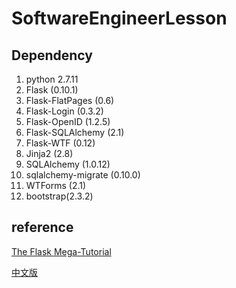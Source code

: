 # SoftwareEngineerLesson

## Dependency
1. python 2.7.11
2. Flask (0.10.1)
3. Flask-FlatPages (0.6)
4. Flask-Login (0.3.2)
5. Flask-OpenID (1.2.5)
6. Flask-SQLAlchemy (2.1)
7. Flask-WTF (0.12)
8. Jinja2 (2.8)
9. SQLAlchemy (1.0.12)
10. sqlalchemy-migrate (0.10.0)
11. WTForms (2.1)
12. bootstrap(2.3.2)

## reference
[The Flask Mega-Tutorial](http://blog.miguelgrinberg.com/post/the-flask-mega-tutorial-part-i-hello-world)

[中文版](http://www.pythondoc.com/flask-mega-tutorial/#)
